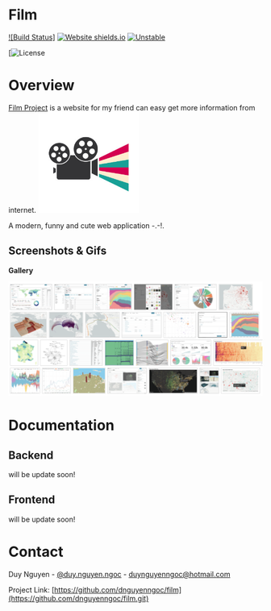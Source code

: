 <!-- License for this project -->
Film
=========
[![Build Status]](https://github.com/dnguyenngoc/film//workflows/PRODUCTION/badge.svg)
[![Website shields.io](https://img.shields.io/website-up-down-green-red/http/shields.io.svg)](http://shields.io/)
[![Unstable](https://poser.pugx.org/ali-irawan/xtra/v/unstable.svg)](https://poser.pugx.org/ali-irawan/xtra/v/unstable.svg)
<!-- [![License](https://poser.pugx.org/ali-irawan/xtra/license.svg)](https://poser.pugx.org/ali-irawan/xtra/license.svg) -->
[![License](https://img.shields.io/badge/license-DN-lime.svg)
<!-- [![license](https://github.com/dnguyenngoc/film/raw/master/statics/license.png)](https://github.com/dnguyenngoc/film/blob/master/LICENSE) -->


<!-- Overview for projecj include logo and description and gallery -->
Overview
=========
[Film Project](https://github.com/dnguyenngoc/film) is a website for my friend can easy get more information from internet.
<img
  src="https://github.com/dnguyenngoc/film/blob/main/statics/project-logo.jpg?raw=true"
  alt="Film"
  width="200"
/>

A modern, funny and cute web application -.-!.

## Screenshots & Gifs

**Gallery**

<kbd><a href="https://superset.apache.org/gallery"><img title="Gallery" src="https://raw.githubusercontent.com/apache/incubator-superset/master/superset-frontend/images/screenshots/gallery.png"></a></kbd><br/>



<!-- Just some document for backend and frontend -->
Documentation
=======

## Backend

will be update soon!

## Frontend

will be update soon!


<!--follow intagram or CONTACT to me if you have any question? -->
Contact
=======

Duy Nguyen - [@duy.nguyen.ngoc](https://www.instagram.com/duy.nguyen.ngoc/) - duynguyenngoc@hotmail.com

Project Link: [https://github.com/dnguyenngoc/film](https://github.com/dnguyenngoc/film.git)